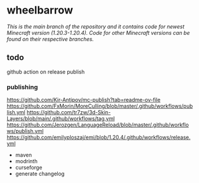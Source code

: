 # wheelbarrow

_This is the main branch of the repository and it contains code for newest Minecraft version (1.20.3-1.20.4). Code for other Minecraft versions can be found on their respective branches._

## todo

github action on release publish

### publishing

https://github.com/Kir-Antipov/mc-publish?tab=readme-ov-file
https://github.com/FxMorin/MoreCulling/blob/master/.github/workflows/publish.yml
https://github.com/tr7zw/3d-Skin-Layers/blob/main/.github/workflows/tag.yml
https://github.com/Jerozgen/LanguageReload/blob/master/.github/workflows/publish.yml
https://github.com/emilyploszaj/emi/blob/1.20.4/.github/workflows/release.yml

- maven
- modrinth
- curseforge
- generate changelog
